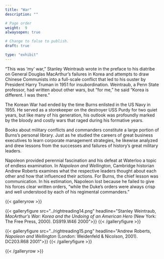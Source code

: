 ```yaml
---
title: "War"
description: ""

# Page order
weight:  9
alwaysopen: true

# Change to false to publish.
draft: true

type: "exhibit"
---
```

“This was ‘my’ war,” Stanley Weintraub wrote in the preface to his diatribe on General Douglas MacArthur’s failures in Korea and attempts to draw Chinese Communists into a full-scale conflict that led to his ouster by President Harry Truman in 1951 for insubordination. Weintraub, a Penn State professor, had written about other wars, but “for me,” he said “Korea is different. I was there.”

The Korean War had ended by the time Burns enlisted in the US Navy in 1955. He served as a storekeeper on the destroyer USS Purdy for two quiet years, but like many of his generation, his outlook was profoundly marked by the bloody and costly wars that raged during his formative years.

Books about military conflicts and commanders constitute a large portion of Burns’s personal library. Just as he studied the careers of great business executives to learn corporate management strategies, he likewise analyzed and drew lessons from the successes and failures of history’s great military leaders.

Napoleon provided perennial fascination and his defeat at Waterloo a topic of endless examination. In *Napoleon and Wellington*, Cambridge historian Andrew Roberts examines what the respective leaders thought about each other and how that influenced their actions. For Burns, the chief lesson was communication. In his estimation, Napoleon lost because he failed to give his forces clear written orders, “while the Duke’s orders were always crisp and well understood by each of his regimental commanders.”

{{< galleryrow >}}

{{< galleryfigure src="../rightreading14.png"
           headline="Stanley Weintraub, *MacArthur’s War: Korea and the Undoing of an American Hero* (New York: The Free Press, 2000). DS919.W46 2000">}}
{{< /galleryfigure >}}

{{< galleryfigure src="../rightreading15.png"
           headline="Andrew Roberts, *Napoleon and Wellington* (London: Weidenfeld & Nicolson, 2001). DC203.R68 2001">}}
{{< /galleryfigure >}}

{{< /galleryrow >}}
